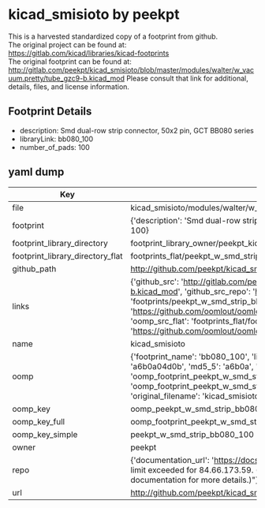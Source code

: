 # kicad_smisioto by peekpt  
This is a harvested standardized copy of a footprint from github.  
The original project can be found at:  
https://gitlab.com/kicad/libraries/kicad-footprints  
The original footprint can be found at:
http://gitlab.com/peekpt/kicad_smisioto/blob/master/modules/walter/w_vacuum.pretty/tube_gzc9-b.kicad_mod
Please consult that link for additional, details, files, and license information.  
## Footprint Details
* description: Smd dual-row strip connector, 50x2 pin, GCT BB080 series  
* libraryLink: bb080_100  
* number_of_pads: 100  
## yaml dump  
| Key | Value |  
| --- | --- |  
| file | kicad_smisioto/modules/walter/w_smd_strip.pretty/bb080_100.kicad_mod |  
| footprint | {'description': 'Smd dual-row strip connector, 50x2 pin, GCT BB080 series', 'libraryLink': 'bb080_100', 'number_of_pads': 100} |  
| footprint_library_directory | footprint_library_owner/peekpt_kicad_smisioto |  
| footprint_library_directory_flat | footprints_flat/peekpt_w_smd_strip_bb080_100/working |  
| github_path | http://github.com/peekpt/kicad_smisioto/blob/master/modules/walter/w_smd_strip.pretty/bb080_100.kicad_mod |  
| links | {'github_src': 'http://gitlab.com/peekpt/kicad_smisioto/blob/master/modules/walter/w_vacuum.pretty/tube_gzc9-b.kicad_mod', 'github_src_repo': 'https://gitlab.com/kicad/libraries/kicad-footprints', 'oomp_bot': 'footprints/peekpt_w_smd_strip_bb080_100/working', 'oomp_bot_github': 'https://github.com/oomlout/oomlout_oomp_footprint_bot/tree/main/footprints/peekpt_w_smd_strip_bb080_100/working', 'oomp_src_flat': 'footprints_flat/footprints_flat/peekpt_w_smd_strip_bb080_100/working', 'oomp_src_flat_github': 'https://github.com/oomlout/oomlout_oomp_footprint_src/tree/main/footprints_flat/peekpt_w_smd_strip_bb080_100/working'} |  
| name | kicad_smisioto |  
| oomp | {'footprint_name': 'bb080_100', 'library_name': 'w_smd_strip', 'md5': 'a6b0a04d0b8d284bd9715b81d83af2cf', 'md5_10': 'a6b0a04d0b', 'md5_5': 'a6b0a', 'md5_6': 'a6b0a0', 'oomp_key': 'oomp_peekpt_w_smd_strip_bb080_100', 'oomp_key_extra': 'oomp_footprint_peekpt_w_smd_strip_bb080_100', 'oomp_key_full': 'oomp_footprint_peekpt_w_smd_strip_bb080_100_a6b0a0', 'oomp_key_simple': 'peekpt_w_smd_strip_bb080_100', 'original_filename': 'kicad_smisioto/modules/walter/w_smd_strip.pretty/bb080_100.kicad_mod', 'owner_name': 'peekpt'} |  
| oomp_key | oomp_peekpt_w_smd_strip_bb080_100 |  
| oomp_key_full | oomp_footprint_peekpt_w_smd_strip_bb080_100 |  
| oomp_key_simple | peekpt_w_smd_strip_bb080_100 |  
| owner | peekpt |  
| repo | {'documentation_url': 'https://docs.github.com/rest/overview/resources-in-the-rest-api#rate-limiting', 'message': "API rate limit exceeded for 84.66.173.59. (But here's the good news: Authenticated requests get a higher rate limit. Check out the documentation for more details.)"} |  
| url | http://github.com/peekpt/kicad_smisioto |  


